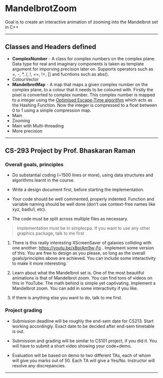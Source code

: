 # MandelbrotZoom

Goal is to create an interactive animation of zooming into the Mandelbrot set in C++

----

## Classes and Headers defined

- **ComplexNumber** - A class for complex numbers on the complex plane. Data type for real and imaginary components is taken as template argument for imporving precision later on. Supports operators such as +, -, *, /, !, ==, !=, [] and fucntions such as abs().
- ColourVector
- **MandelbrotMap** - A map that maps a given complex number on the complex plane, to a colour that it needs to be coloured with. Firstly the pixel is converted to complex number. This complex number is mapped to a integer using the [Optimised Escape-Time algorithm](https://en.wikipedia.org/wiki/Plotting_algorithms_for_the_Mandelbrot_set#:~:text=number%20of%20iterations.-,Optimized%20escape%20time%20algorithms,-%5Bedit%5D) which acts as the Hashing Function. Now the integer is compressed to a float between 0 to 1 using a simple compression map.
- Main
- Zooming
- Main with Multi-threading
- More precision

----

## CS-293 Project by Prof. Bhaskaran Raman

### Overall goals, principles

- Do substantial coding (~1500 lines or more), using data structures and algorithms learnt in the course.

- Write a design document first, before starting the implementation.

- Your code should be well commented, properly indented. Function and variable naming should be well done (don’t use context-free names like xyz, badlu1, etc).

- The code must be split across multiple files as necessary.  

> Implementation must be in simplecpp. If you want to use any other graphics package, talk to me first

1. There is this really interesting XScreenSaver of galaxies colliding with one another: <https://youtu.be/xBprAm9w-Fo> . Implement some version of this. You are free to design as you please, so long as the overall goals/principles above are achieved. You can include some interactivity to make it more interesting.`  

2. Learn about what the Mandelbrot set is. One of the most beautiful animations is that of Mandelbrot zoom. You can find tons of videos on this in YouTube. The math behind is simple yet captivating. Implement a Mandelbrot zoom. You can add in some interactivity if you like.

3. If there is anything else you want to do, talk to me first.

### Project grading

- Submission deadline will be roughly the end-sem date for CS213. Start working accordingly. Exact date to be decided after end-sem timetable is out.

- Submission and grading will be similar to CS101 project, if you did it. You will have to submit a short video showing your code+demo.

- Evaluation will be based on demo to two different TAs, each of whom will give you marks out of 50. Each TA will give a Yes/No. Instructor will resolve any discrepancies.

----
